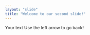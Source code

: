 ```yaml
---
layout: "slide"
title: "Welcome to our second slide!"
---
```


Your text
Use the left arrow to go back!
